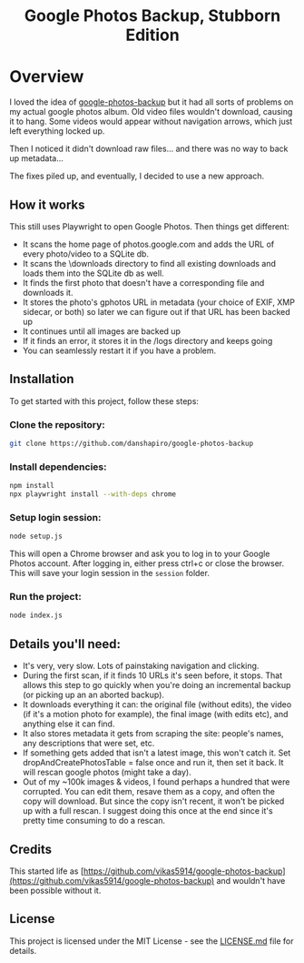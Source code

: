 <div align="center">
<h1>Google Photos Backup, Stubborn Edition</h1>
</div>

# Overview

I loved the idea of <a href = https://github.com/danshapiro/google-photos-backup>google-photos-backup</a> but it had all sorts of problems on my actual google photos album. Old video files wouldn't download, causing it to hang. Some videos would appear without navigation arrows, which just left everything locked up.

Then I noticed it didn't download raw files... and there was no way to back up metadata...

The fixes piled up, and eventually, I decided to use a new approach.

## How it works

This still uses Playwright to open Google Photos. Then things get different:

- It scans the home page of photos.google.com and adds the URL of every photo/video to a SQLite db.
- It scans the \downloads directory to find all existing downloads and loads them into the SQLite db as well.
- It finds the first photo that doesn't have a corresponding file and downloads it.
- It stores the photo's gphotos URL in metadata (your choice of EXIF, XMP sidecar, or both) so later we can figure out if that URL has been backed up
- It continues until all images are backed up
- If it finds an error, it stores it in the /logs directory and keeps going
- You can seamlessly restart it if you have a problem.

## Installation

To get started with this project, follow these steps:

### Clone the repository:
```bash
git clone https://github.com/danshapiro/google-photos-backup
```

### Install dependencies:
```bash
npm install
npx playwright install --with-deps chrome
```

### Setup login session:

```bash
node setup.js
```

This will open a Chrome browser and ask you to log in to your Google Photos account. After logging in, either press ctrl+c or close the browser. This will save your login session in the `session` folder.

### Run the project:

```bash
node index.js
```

## Details you'll need:

- It's very, very slow. Lots of painstaking navigation and clicking.
- During the first scan, if it finds 10 URLs it's seen before, it stops. That allows this step to go quickly when you're doing an incremental backup (or picking up an an aborted backup).
- It downloads everything it can: the original file (without edits), the video (if it's a motion photo for example), the final image (with edits etc), and anything else it can find.
- It also stores metadata it gets from scraping the site: people's names, any descriptions that were set, etc.
- If something gets added that isn't a latest image, this won't catch it. Set dropAndCreatePhotosTable = false once and run it, then set it back. It will rescan google photos (might take a day).
- Out of my ~100k images & videos, I found perhaps a hundred that were corrupted. You can edit them, resave them as a copy, and often the copy will download. But since the copy isn't recent, it won't be picked up with a full rescan. I suggest doing this once at the end since it's pretty time consuming to do a rescan.

## Credits
This started life as [https://github.com/vikas5914/google-photos-backup](https://github.com/vikas5914/google-photos-backup) and wouldn't have been possible without it.

## License
This project is licensed under the MIT License - see the [LICENSE.md](LICENSE.md) file for details.
